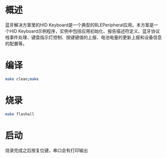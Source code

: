 # 概述

蓝牙解决方案里的HID Keyboard是一个典型的BLEPeripheral应用。本方案是一个HID Keyboard示例程序，实例中包括应用初始化、报告描述符定义、蓝牙协议栈事件处理、键盘指示灯控制、按键键值的上报、电池电量的更新上报和设备信息的配置等。

# 编译

```bash
make clean;make
```

# 烧录

```bash
make flashall
```

# 启动

烧录完成之后按复位键，串口会有打印输出
